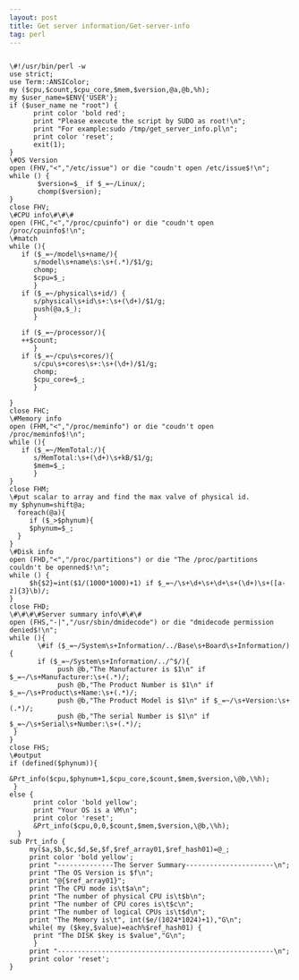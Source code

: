 ```yaml
---
layout: post
title: Get server information/Get-server-info
tag: perl
---
```

<pre><code>
\#!/usr/bin/perl -w
use strict;
use Term::ANSIColor;
my ($cpu,$count,$cpu_core,$mem,$version,@a,@b,%h);
my $user_name=$ENV{'USER'};
if ($user_name ne "root") {
      print color 'bold red';
      print "Please execute the script by SUDO as root!\n";
      print "For example:sudo /tmp/get_server_info.pl\n";
      print color 'reset';
      exit(1);
}
\#OS Version
open (FHV,"<","/etc/issue") or die "coudn't open /etc/issue$!\n";
while (<FHV>) {
       $version=$_ if $_=~/Linux/;
       chomp($version);
} 
close FHV;
\#CPU info\#\#\#
open (FHC,"<","/proc/cpuinfo") or die "coudn't open /proc/cpuinfo$!\n";
\#match 
while (<FHC>){
   if ($_=~/model\s+name/){
      s/model\s+name\s:\s+(.*)/$1/g;
      chomp;
      $cpu=$_;
      }
   if ($_=~/physical\s+id/) {
      s/physical\s+id\s+:\s+(\d+)/$1/g;
      push(@a,$_);
      } 
     
   if ($_=~/processor/){ 
   ++$count;
      }
   if ($_=~/cpu\s+cores/){
      s/cpu\s+cores\s+:\s+(\d+)/$1/g;
      chomp;
      $cpu_core=$_;
      } 
      
}
close FHC;
\#Memory info
open (FHM,"<","/proc/meminfo") or die "coudn't open /proc/meminfo$!\n";
while (<FHM>){
   if ($_=~/MemTotal:/){
      s/MemTotal:\s+(\d+)\s+kB/$1/g;
      $mem=$_;
      }
}
close FHM;
\#put scalar to array and find the max valve of physical id.
my $phynum=shift@a;
  foreach(@a){
     if ($_>$phynum){
     $phynum=$_;
  }
}
\#Disk info
open (FHD,"<","/proc/partitions") or die "The /proc/partitions couldn't be openned$!\n";
while (<FHD>) {
     $h{$2}=int($1/(1000*1000)+1) if $_=~/\s+\d+\s+\d+\s+(\d+)\s+([a-z]{3}\b)/;
}
close FHD; 
\#\#\#\#Server summary info\#\#\#
open (FHS,"-|","/usr/sbin/dmidecode") or die "dmidecode permission denied$!\n";
while (<FHS>){
       \#if ($_=~/System\s+Information/../Base\s+Board\s+Information/){
       if ($_=~/System\s+Information/../^$/){
            push @b,"The Manufacturer is $1\n" if $_=~/\s+Manufacturer:\s+(.*)/;
            push @b,"The Product Number is $1\n" if $_=~/\s+Product\s+Name:\s+(.*)/;
            push @b,"The Product Model is $1\n" if $_=~/\s+Version:\s+(.*)/;
            push @b,"The serial Number is $1\n" if $_=~/\s+Serial\s+Number:\s+(.*)/;
 }
}
close FHS;
\#output
if (defined($phynum)){
      &Prt_info($cpu,$phynum+1,$cpu_core,$count,$mem,$version,\@b,\%h);
 }
else {
      print color 'bold yellow';
      print "Your OS is a VM\n";
      print color 'reset';
      &Prt_info($cpu,0,0,$count,$mem,$version,\@b,\%h);
  }
sub Prt_info {
     my($a,$b,$c,$d,$e,$f,$ref_array01,$ref_hash01)=@_;
     print color 'bold yellow';
     print "--------------The Server Summary----------------------\n";
     print "The OS Version is $f\n";
     print "@{$ref_array01}";
     print "The CPU mode is\t$a\n";
     print "The number of physical CPU is\t$b\n";
     print "The number of CPU cores is\t$c\n";
     print "The number of logical CPUs is\t$d\n";
     print "The Memory is\t", int($e/(1024*1024)+1),"G\n";
     while( my ($key,$value)=each%$ref_hash01) {
      print "The DISK $key is $value","G\n";
      }
     print "------------------------------------------------------\n";
     print color 'reset';
}
</pre></code>  
